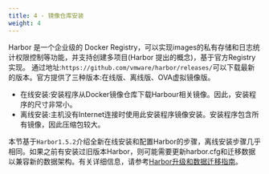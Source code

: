 ```yaml
---
title: 4 - 镜像仓库安装
weight: 4
---
```


Harbor 是一个企业级的 Docker Registry，可以实现images的私有存储和日志统计权限控制等功能，并支持创建多项目(Harbor 提出的概念)，基于官方Registry实现。 通过地址:`https://github.com/vmware/harbor/releases/`可以下载最新的版本。官方提供了三种版本:在线版、离线版、OVA虚拟镜像版。

- 在线安装:安装程序从Docker镜像仓库下载Harbour相关镜像。因此，安装程序的尺寸非常小。
- 离线安装:主机没有Internet连接时使用此安装程序镜像安装。安装程序包含所有镜像，因此压缩包较大。

本节基于`Harbor1.5.2`介绍全新在线安装和配置Harbor的步骤，离线安装步骤几乎相同。如果之前有安装过旧版本Harbor，则可能需要更新harbor.cfg和迁移数据以兼容新的数据架构。有关详细信息，请参考[Harbor升级和数据迁移指南](https://github.com/goharbor/harbor/blob/master/docs/migration_guide.md)。
